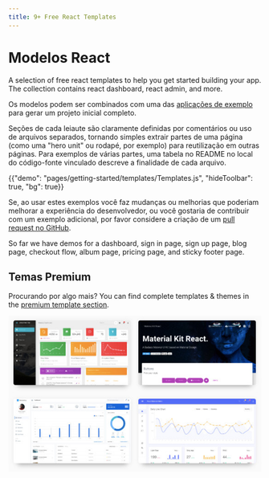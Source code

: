 ```yaml
---
title: 9+ Free React Templates
---
```


# Modelos React

<p class="description">A selection of free react templates to help you get started building your app. The collection contains react dashboard, react admin, and more.</p>

Os modelos podem ser combinados com uma das [aplicações de exemplo](https://github.com/mui-org/material-ui/tree/master/examples) para gerar um projeto inicial completo.

Seções de cada leiaute são claramente definidas por comentários ou uso de arquivos separados, tornando simples extrair partes de uma página (como uma "hero unit" ou rodapé, por exemplo) para reutilização em outras páginas. Para exemplos de várias partes, uma tabela no README no local do código-fonte vinculado descreve a finalidade de cada arquivo.

{{"demo": "pages/getting-started/templates/Templates.js", "hideToolbar": true, "bg": true}}

Se, ao usar estes exemplos você faz mudanças ou melhorias que poderiam melhorar a experiência do desenvolvedor, ou você gostaria de contribuir com um exemplo adicional, por favor considere a criação de um [pull request no GitHub](https://github.com/mui-org/material-ui/pulls).

So far we have demos for a dashboard, sign in page, sign up page, blog page, checkout flow, album page, pricing page, and sticky footer page.

## Temas Premium

Procurando por algo mais? You can find complete templates & themes in the <a href="https://material-ui.com/store/" data-ga-event-category="premium-themes" data-ga-event-action="click" data-ga-event-label="templates-link">premium template section</a>.

<a href="https://material-ui.com/store/" data-ga-event-category="premium-themes" data-ga-event-action="click" data-ga-event-label="templates-image"><img src="/static/images/themes-light.jpg" alt="modelos react" /></a>
